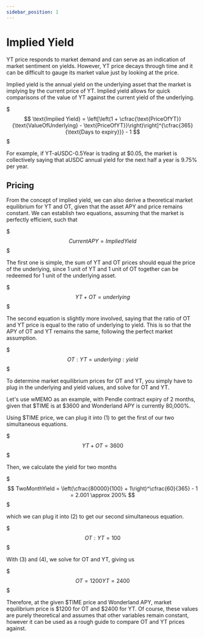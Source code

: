 ```yaml
---
sidebar_position: 1
---
```


# Implied Yield

YT price responds to market demand and can serve as an indication of market sentiment on yields. However, YT price decays through time and it can be difficult to gauge its market value just by looking at the price.

Implied yield is the annual yield on the underlying asset that the market is implying by the current price of YT. Implied yield allows for quick comparisons of the value of YT against the current yield of the underlying.

$$$
\text{Implied Yield} = \left[\left(1 + \cfrac{\text{PriceOfYT}}{\text{ValueOfUnderlying} - \text{PriceOfYT}}\right)\right]^{\cfrac{365}{\text{Days to expiry}}} - 1
$$$

For example, if YT-aUSDC-0.5Year is trading at $0.05, the market is collectively saying that aUSDC annual yield for the next half a year is 9.75% per year.

## Pricing

From the concept of implied yield, we can also derive a theoretical market equilibrium for YT and OT, given that the asset APY and price remains constant. We can establish two equations, assuming that the market is perfectly efficient, such that

$$$
CurrentAPY = ImpliedYield
$$$

The first one is simple, the sum of YT and OT prices should equal the price of the underlying, since 1 unit of YT and 1 unit of OT together can be redeemed for 1 unit of the underlying asset.

$$$
YT + OT = underlying
$$$

The second equation is slightly more involved, saying that the ratio of OT and YT price is equal to the ratio of underlying to yield. This is so that the APY of OT and YT remains the same, following the perfect market assumption.

$$$
OT : YT = underlying : yield
$$$

To determine market equilibrium prices for OT and YT, you simply have to plug in the underlying and yield values, and solve for OT and YT.

Let's use wMEMO as an example, with Pendle contract expiry of 2 months, given that $TIME is at $3600 and Wonderland APY is currently 80,000%.

Using $TIME price, we can plug it into (1) to get the first of our two simultaneous equations.

$$$
YT + OT = 3600
$$$

Then, we calculate the yield for two months

$$$
TwoMonthYield = \left(\cfrac{80000}{100} + 1\right)^\cfrac{60}{365} - 1 = 2.001 \approx 200%
$$$

which we can plug it into (2) to get our second simultaneous equation.

$$$
OT : YT = 100% : 200% = 1 : 2
$$$

With (3) and (4), we solve for OT and YT, giving us

$$$
OT = 1200
YT = 2400
$$$

Therefore, at the given $TIME price and Wonderland APY, market equilibrium price is $1200 for OT and $2400 for YT. Of course, these values are purely theoretical and assumes that other variables remain constant, however it can be used as a rough guide to compare OT and YT prices against.
